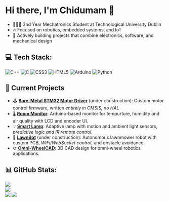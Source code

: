 # Hi there, I'm Chidumam 👋
- 🧑🏾‍🔬 3nd Year Mechatronics Student at Technological University Dublin
- 🔥 Focused on robotics, embedded systems, and IoT
- 👹 Actively building projects that combine electronics, software, and mechanical design

## 💻 Tech Stack:
![C++](https://img.shields.io/badge/c++-%2300599C.svg?style=for-the-badge&logo=c%2B%2B&logoColor=white) ![C](https://img.shields.io/badge/c-%2300599C.svg?style=for-the-badge&logo=c&logoColor=white) ![CSS3](https://img.shields.io/badge/css3-%231572B6.svg?style=for-the-badge&logo=css3&logoColor=white) ![HTML5](https://img.shields.io/badge/html5-%23E34F26.svg?style=for-the-badge&logo=html5&logoColor=white) ![Arduino](https://img.shields.io/badge/-Arduino-00979D?style=for-the-badge&logo=Arduino&logoColor=white) ![Python](https://img.shields.io/badge/python-3670A0?style=for-the-badge&logo=python&logoColor=ffdd54)

## 🔧 Current Projects

- 🕹️ [**Bare-Metal STM32 Motor Driver**](https://github.com/ChidumamAmadi-Obi/Bare-Metal-Motor-Driver) (under construction): Custom motor control firmware, written *entirely in CMSIS, no HAL*
- 🌡️ [**Room Monitor**](https://github.com/ChidumamAmadi-Obi/Room-Monitor): Arduino-based monitor for tempurture, humidity and air quality with LCD and encoder UI.
- 💡 [**Smart Lamp**](https://github.com/ChidumamAmadi-Obi/Smart-Lamp): Adaptive lamp with motion and ambient light sensors, *predictive logic and IR remote control*.
- 🌿 [**LawnBot**](https://github.com/ChidumamAmadi-Obi/LawnBot) (under construction): Autonomous lawnmower robot with custom PCB, *WiFi/WebSocket control*, and obstacle avoidance.
- ⚙️ [**Omni-WheelCAD**](https://github.com/ChidumamAmadi-Obi/Omni-WheelCAD): 3D CAD design for omni-wheel robotics applications.

## 📊 GitHub Stats:
![](https://github-readme-stats.vercel.app/api?username=ChidumamAmadi-Obi&theme=dark&hide_border=false&include_all_commits=false&count_private=false)<br/>
![](https://nirzak-streak-stats.vercel.app/?user=ChidumamAmadi-Obi&theme=dark&hide_border=false)<br/>
![](https://github-readme-stats.vercel.app/api/top-langs/?username=ChidumamAmadi-Obi&theme=dark&hide_border=false&include_all_commits=false&count_private=false&layout=compact)
[![](https://visitcount.itsvg.in/api?id=ChidumamAmadi-Obi&icon=0&color=0)](https://visitcount.itsvg.in)
<!-- Proudly created with GPRM ( https://gprm.itsvg.in ) -->
